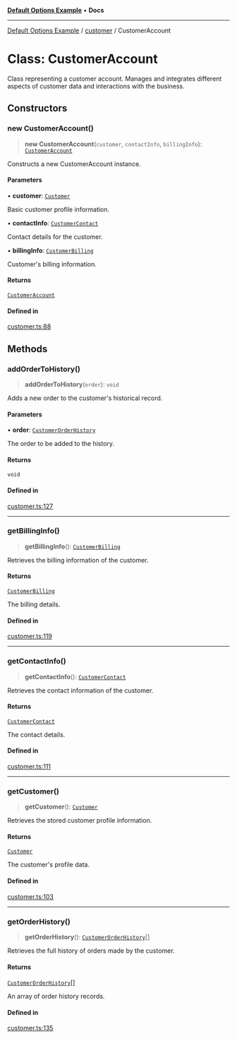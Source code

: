[**Default Options Example**](../../README.md) • **Docs**

***

[Default Options Example](../../modules.md) / [customer](../README.md) / CustomerAccount

# Class: CustomerAccount

Class representing a customer account.
Manages and integrates different aspects of customer data and interactions with the business.

## Constructors

### new CustomerAccount()

> **new CustomerAccount**(`customer`, `contactInfo`, `billingInfo`): [`CustomerAccount`](CustomerAccount.md)

Constructs a new CustomerAccount instance.

#### Parameters

• **customer**: [`Customer`](../interfaces/Customer.md)

Basic customer profile information.

• **contactInfo**: [`CustomerContact`](../interfaces/CustomerContact.md)

Contact details for the customer.

• **billingInfo**: [`CustomerBilling`](../interfaces/CustomerBilling.md)

Customer's billing information.

#### Returns

[`CustomerAccount`](CustomerAccount.md)

#### Defined in

[customer.ts:88](https://github.com/typedoc2md/typedoc-plugin-markdown-examples/blob/main/dummy-api/src/customer.ts#L88)

## Methods

### addOrderToHistory()

> **addOrderToHistory**(`order`): `void`

Adds a new order to the customer's historical record.

#### Parameters

• **order**: [`CustomerOrderHistory`](../interfaces/CustomerOrderHistory.md)

The order to be added to the history.

#### Returns

`void`

#### Defined in

[customer.ts:127](https://github.com/typedoc2md/typedoc-plugin-markdown-examples/blob/main/dummy-api/src/customer.ts#L127)

***

### getBillingInfo()

> **getBillingInfo**(): [`CustomerBilling`](../interfaces/CustomerBilling.md)

Retrieves the billing information of the customer.

#### Returns

[`CustomerBilling`](../interfaces/CustomerBilling.md)

The billing details.

#### Defined in

[customer.ts:119](https://github.com/typedoc2md/typedoc-plugin-markdown-examples/blob/main/dummy-api/src/customer.ts#L119)

***

### getContactInfo()

> **getContactInfo**(): [`CustomerContact`](../interfaces/CustomerContact.md)

Retrieves the contact information of the customer.

#### Returns

[`CustomerContact`](../interfaces/CustomerContact.md)

The contact details.

#### Defined in

[customer.ts:111](https://github.com/typedoc2md/typedoc-plugin-markdown-examples/blob/main/dummy-api/src/customer.ts#L111)

***

### getCustomer()

> **getCustomer**(): [`Customer`](../interfaces/Customer.md)

Retrieves the stored customer profile information.

#### Returns

[`Customer`](../interfaces/Customer.md)

The customer's profile data.

#### Defined in

[customer.ts:103](https://github.com/typedoc2md/typedoc-plugin-markdown-examples/blob/main/dummy-api/src/customer.ts#L103)

***

### getOrderHistory()

> **getOrderHistory**(): [`CustomerOrderHistory`](../interfaces/CustomerOrderHistory.md)[]

Retrieves the full history of orders made by the customer.

#### Returns

[`CustomerOrderHistory`](../interfaces/CustomerOrderHistory.md)[]

An array of order history records.

#### Defined in

[customer.ts:135](https://github.com/typedoc2md/typedoc-plugin-markdown-examples/blob/main/dummy-api/src/customer.ts#L135)
